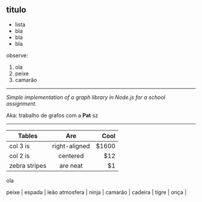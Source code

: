 ## titulo

- lista
- bla
- bla
- bla

observe:

1. ola
2. peixe
3. camarão

---

*Simple implementation of a graph library in Node.js for a school assignment.*

Aka: trabalho de grafos com a **Pat** sz

---

| Tables        | Are           | Cool  |
| ------------- |:-------------:| -----:|
| col 3 is      | right-aligned | $1600 |
| col 2 is      | centered      |   $12 |
| zebra stripes | are neat      |    $1 |

ola

peixe | espada | leão
atmosfera | ninja | camarão |
cadeira | tigre | onça |
